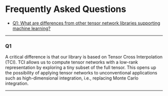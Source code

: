 # Frequently Asked Questions

- [Q1: What are differences from other tensor network libraries supporting machine learning?](#q1)


---

### <a id="q1">Q1</a>

A critical difference is that our library is based on Tensor Cross Interpolation (TCI). TCI allows us to compute tensor networks with a low-rank representation by exploring a tiny subset of the full tensor. This opens up the possibility of applying tensor networks to unconventional applications such as high-dimensional integration, i.e., replacing Monte Carlo integration.

---
